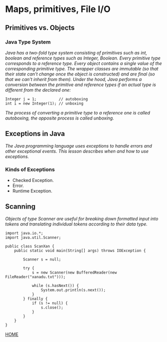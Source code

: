 # **Maps, primitives, File I/O**


## **Primitives vs. Objects**

### **Java Type System**

*Java has a two-fold type system consisting of primitives such as int, boolean and reference types such as Integer, Boolean. Every primitive type corresponds to a reference type.*
*Every object contains a single value of the corresponding primitive type. The wrapper classes are immutable (so that their state can't change once the object is constructed) and are final (so that we can't inherit from them).*
*Under the hood, Java performs a conversion between the primitive and reference types if an actual type is different from the declared one:*
```
Integer j = 1;          // autoboxing
int i = new Integer(1); // unboxing
```
*The process of converting a primitive type to a reference one is called autoboxing, the opposite process is called unboxing.*

## **Exceptions in Java**

*The Java programming language uses exceptions to handle errors and other exceptional events. This lesson describes when and how to use exceptions.*

### **Kinds of Exceptions**

* Checked Exception.
* Error.
* Runtime Exception.


## **Scanning**

*Objects of type Scanner are useful for breaking down formatted input into tokens and translating individual tokens according to their data type.*

```
import java.io.*;
import java.util.Scanner;

public class ScanXan {
    public static void main(String[] args) throws IOException {

        Scanner s = null;

        try {
            s = new Scanner(new BufferedReader(new FileReader("xanadu.txt")));

            while (s.hasNext()) {
                System.out.println(s.next());
            }
        } finally {
            if (s != null) {
                s.close();
            }
        }
    }
}
```

[HOME](https://malkhaleel88.github.io/reading-notes)
